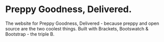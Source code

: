 Preppy Goodness, Delivered.
=========

The website for Preppy Goodness, Delivered - because preppy and open source are the two coolest things.
Built with Brackets, Bootswatch &amp; Bootstrap - the triple B.